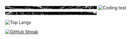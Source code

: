 
  
<img align="center" alt="Coding test" width="300" height="10" src="https://github.com/caliskate/caliskate/blob/main/wavegif-ezgif.com-crop%20(1).gif?raw=true">
  
<img align="center" alt="Coding test" width="300" height="150" src="https://github.com/caliskate/caliskate/blob/main/f2.gif?raw=true">

<img align="center" alt="Coding test" width="300" height="10" src="https://github.com/caliskate/caliskate/blob/main/wavegif-ezgif.com-crop%20(2).gif?raw=true">
  
![Top Langs](https://github-readme-stats.vercel.app/api/top-langs/?username=caliskate&layout=compact&theme=transparent)
  
[![GitHub Streak](https://streak-stats.demolab.com?user=caliskate&theme=transparent)](https://git.io/streak-stats)

<!--
**caliskate/caliskate** is a ✨ _special_ ✨ repository because its `README.md` (this file) appears on your GitHub profile.

Here are some ideas to get you started:

- 🔭 I’m currently working on 
- 🌱 I’m currently learning machine learning with Python
- 👯 I’m looking to collaborate on applied artificial intelligence
- 🤔 I’m looking for help with ...
- 💬 Ask me about ...
- 📫 How to reach me: ...
- 😄 Pronouns: ...
- ⚡ Fun fact: ...
-->
